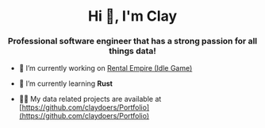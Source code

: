 <h1 align="center">Hi 👋, I'm Clay</h1>
<h3 align="center">Professional software engineer that has a strong passion for all things data!</h3>

- 🔭 I’m currently working on [Rental Empire (Idle Game)](https://github.com/claydoers/RentalEmpire)

- 🌱 I’m currently learning **Rust**

- 👨‍💻 My data related projects are available at [https://github.com/claydoers/Portfolio](https://github.com/claydoers/Portfolio)
